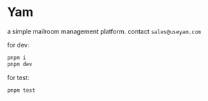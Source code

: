 # Yam

a simple mailroom management platform. contact `sales@useyam.com`

for dev:

```bash
pnpm i
pnpm dev
```

for test:

```bash
pnpm test
```
